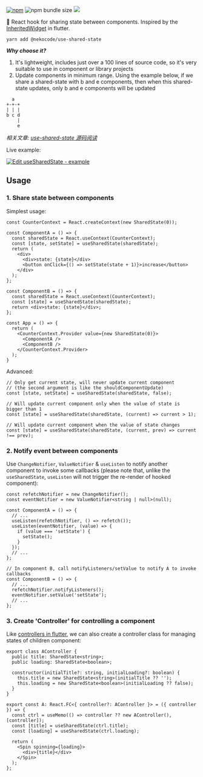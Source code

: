 [![npm](https://img.shields.io/npm/v/@nekocode/use-shared-state)](https://www.npmjs.com/package/@nekocode/use-shared-state) ![npm bundle size](https://img.shields.io/bundlephobia/minzip/@nekocode/use-shared-state) [![](https://api.travis-ci.com/nekocode/use-shared-state.svg?branch=master)](https://travis-ci.com/nekocode/use-shared-state)

:octopus: React hook for sharing state between components. Inspired by the [InheritedWidget](https://api.flutter.dev/flutter/widgets/InheritedWidget-class.html) in flutter.

`yarn add @nekocode/use-shared-state`

***Why choose it?***

1. It's lightweight, includes just over a 100 lines of source code, so it's very suitable to use in component or library projects
2. Update components in minimum range. Using the example below, if we share a shared-state with b and e components, then when this shared-state updates, only b and e components will be updated
```
  a
+-+-+
| | |
b c d
    |
    e
```

*相关文章: [use-shared-state 源码阅读](https://github.com/acfasj/blog/issues/3)*

Live example:

[![Edit useSharedState - example](https://codesandbox.io/static/img/play-codesandbox.svg)](https://codesandbox.io/s/mystifying-cray-x2gcp?fontsize=14&hidenavigation=1&theme=dark)

## Usage

### 1. Share state between components

Simplest usage:

```tsx
const CounterContext = React.createContext(new SharedState(0));

const ComponentA = () => {
  const sharedState = React.useContext(CounterContext);
  const [state, setState] = useSharedState(sharedState);
  return (
    <div>
      <div>state: {state}</div>
      <button onClick={() => setState(state + 1)}>increase</button>
    </div>
  );
};

const ComponentB = () => {
  const sharedState = React.useContext(CounterContext);
  const [state] = useSharedState(sharedState);
  return <div>state: {state}</div>;
};

const App = () => {
  return (
    <CounterContext.Provider value={new SharedState(0)}>
      <ComponentA />
      <ComponentB />
    </CounterContext.Provider>
  );
}
```

Advanced:

```tsx
// Only get current state, will never update current component
// (the second argument is like the shouldComponentUpdate)
const [state, setState] = useSharedState(sharedState, false);

// Will update current component only when the value of state is bigger than 1
const [state] = useSharedState(sharedState, (current) => current > 1);

// Will update current component when the value of state changes
const [state] = useSharedState(sharedState, (current, prev) => current !== prev);
```

### 2. Notify event between components

Use `ChangeNotifier`, `ValueNotifier` & `useListen` to notify another component to invoke some callbacks (please note that, unlike the `useSharedState`, `useListen` will not trigger the re-render of hooked component):

```tsx
const refetchNotifier = new ChangeNotifier();
const eventNotifier = new ValueNotifier<string | null>(null);

const ComponentA = () => {
  // ...
  useListen(refetchNotifier, () => refetch());
  useListen(eventNotifier, (value) => {
    if (value === 'setState') {
      setState();
    }
  });
  // ...
};

// In component B, call notifyListeners/setValue to notify A to invoke callbacks
const ComponentB = () => {
  // ...
  refetchNotifier.notifyListeners();
  eventNotifier.setValue('setState');
  // ...
};
```

### 3. Create 'Controller' for controlling a component

Like [controllers in flutter](https://stackoverflow.com/a/53668245), we can also create a controller class for managing states of children component:

```tsx
export class AController {
  public title: SharedState<string>;
  public loading: SharedState<boolean>;

  constructor(initialTitle?: string, initialLoading?: boolean) {
    this.title = new SharedState<string>(initialTitle ?? '');
    this.loading = new SharedState<boolean>(initialLoading ?? false);
  }
}

export const A: React.FC<{ controller?: AController }> = ({ controller }) => {
  const ctrl = useMemo(() => controller ?? new AController(), [controller]);
  const [title] = useSharedState(ctrl.title);
  const [loading] = useSharedState(ctrl.loading);

  return (
    <Spin spinning={loading}>
      <div>{title}</div>
    </Spin>
  );
};
```
